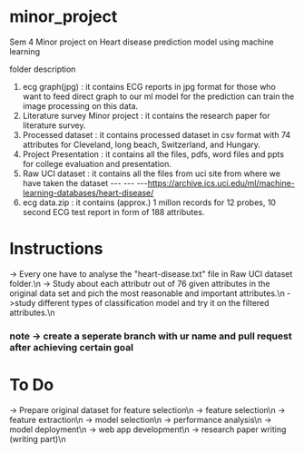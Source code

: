 # minor_project
 Sem 4 Minor project on Heart disease prediction model using machine learning

folder description
1. ecg graph(jpg) : it contains ECG reports in jpg format for those who want to feed direct graph to our ml model for the prediction can train the image processing on this data.
2. Literature survey Minor project : it contains the research paper for literature survey.
3. Processed dataset : it contains processed dataset in csv format with 74 attributes for Cleveland, long beach, Switzerland, and Hungary.
4. Project Presentation : it contains all the files, pdfs, word files and ppts for college evaluation and presentation.
5. Raw UCI dataset : it contains all the files from uci site from where we have taken the dataset --- --- ---https://archive.ics.uci.edu/ml/machine-learning-databases/heart-disease/
6. ecg data.zip : it contains (approx.) 1 millon records for 12 probes, 10 second ECG test report in form of 188 attributes.



# Instructions
->  Every one have to analyse the "heart-disease.txt" file in Raw UCI dataset folder.\n
-> Study about each attributr out of 76 given attributes in the original data set and pich the most reasonable and important attributes.\n
->study different types of classification  model and try it on the filtered attributes.\n
### note -> create a seperate branch with ur name and pull request after achieving certain goal


# To Do
-> Prepare original dataset for  feature selection\n
-> feature selection\n
-> feature extraction\n
-> model selection\n
-> performance analysis\n
-> model deployment\n
-> web app development\n
-> research paper writing (writing  part)\n